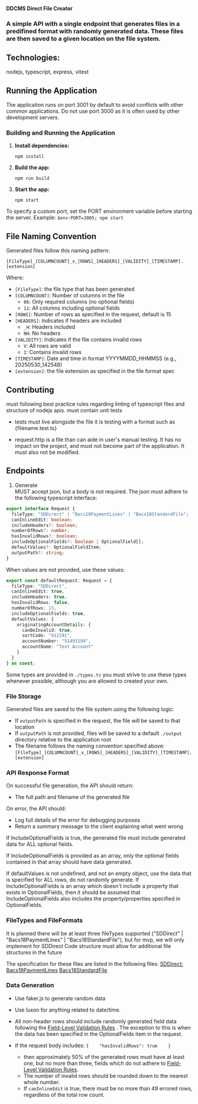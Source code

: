 #### DDCMS Direct File Creator

### A simple API with a single endpoint that generates files in a predifined format with randomly generated data. These files are then saved to a given location on the file system.

## Technologies:

nodejs, typescript, express, vitest

## Running the Application


The application runs on port 3001 by default to avoid conflicts with other common applications.
Do not use port 3000 as it is often used by other development servers.

### Building and Running the Application

1. **Install dependencies:**
   ```
   npm install
   ```
2. **Build the app:**
   ```
   npm run build
   ```
3. **Start the app:**
   ```
   npm start
   ```

To specify a custom port, set the PORT environment variable before starting the server.
Example: `$env:PORT=3005; npm start`

## File Naming Convention

Generated files follow this naming pattern:

```
[FileType]_[COLUMNCOUNT]_x_[ROWS]_[HEADERS]_[VALIDITY]_[TIMESTAMP].[extension]
```

Where:
- `[FileType]`: the file type that has been generated
- `[COLUMNCOUNT]`: Number of columns in the file
  - `06`: Only required columns (no optional fields)
  - `11`: All columns including optional fields
- `[ROWS]`: Number of rows as specified in the request, default is 15
- `[HEADERS]`: Indicates if headers are included
  - `_H`: Headers included
  - `NH`: No headers
- `[VALIDITY]`: Indicates if the file contains invalid rows
  - `V`: All rows are valid
  - `I`: Contains invalid rows
- `[TIMESTAMP]`: Date and time in format YYYYMMDD_HHMMSS (e.g., 20250530_142548)
- `[extension]`: the file extension as specified in the file format spec

## Contributing

must following best practice rules regarding linting of typescript files and structure of nodejs apis.
must contain unit tests

- tests must live alongside the file it is testing with a format such as {filename.test.ts}

- request.http is a file than can aide in user's manual testing.  It has no impact on the project, and must not become part of the application. It must also not be modified.

## Endpoints

1. Generate  
   MUST accept json, but a body is not required. The json must adhere to the following typescript interface:

```typescript
export interface Request {
  fileType: "SDDirect" | "Bacs18PaymentLines" | "Bacs18StandardFile";
  canInlineEdit: boolean;
  includeHeaders?: boolean;
  numberOfRows?: number;
  hasInvalidRows?: boolean;
  includeOptionalFields?: boolean | OptionalField[];
  defaultValues?: OptionalFieldItem;
  outputPath?: string;
}
```
When values are not provided, use these values:

```typescript
export const defaultRequest: Request = {
  fileType: "SDDirect",
  canInlineEdit: true,
  includeHeaders: true,
  hasInvalidRows: false,
  numberOfRows: 15,
  includeOptionalFields: true,
  defaultValues: {
    originatingAccountDetails: {
      canBeInvalid: true,
      sortCode: "912291",
      accountNumber: "51491194",
      accountName: "Test Account"
    }
  }
} as const;

```
Some types are provided in `./types.ts` you must strive to use these types whenever possible, although you are allowed to created your own.

### File Storage

Generated files are saved to the file system using the following logic:
- If `outputPath` is specified in the request, the file will be saved to that location
- If `outputPath` is not provided, files will be saved to a default `./output` directory relative to the application root
- The filename follows the naming convention specified above: `[FileType]_[COLUMNCOUNT]_x_[ROWS]_[HEADERS]_[VALIDITY]_[TIMESTAMP].[extension]`

### API Response Format

On successful file generation, the API should return:
- The full path and filename of the generated file

On error, the API should:
- Log full details of the error for debugging purposes
- Return a summary message to the client explaining what went wrong

If IncludeOptionalFields is true, the generated file must include generated data for ALL optional fields.

If IncludeOptionalFields is provided as an array, only the optional fields contained in that array should have data generated.

If defaultValues is not undefined, and not an empty object, use the data that is specified for ALL rows, do not randomly generate. If IncludeOptionalFields is an array which doesn't include a property that exists in OptionalFields, then it should be assumed that IncludeOptionalFields also includes the property/properties specified in OptionalFields.


### FileTypes and FileFormats

It is planned there will be at least three fileTypes supported ("SDDirect" | "Bacs18PaymentLines" | "Bacs18StandardFile"), but for mvp, we will only implement for SDDirect
Code structure must allow for additional file structures in the future

The specification for these files are listed in the following files:
[SDDirect:](FileFormats/SDDirect.md)
[Bacs18PaymentLines](FileFormats/Bacs18PaymentLines.md)
[Bacs18StandardFile](FileFormats/Bacs18StandardFile.md)

### Data Generation

- Use faker.js to generate random data
- Use luxon for anything related to date/time.
- All non-header rows should include randomly generated field data following the [Field-Level Validation Rules](../field-level-validation.md) .  The exception to this is when the data has been specified in the OptionalFields item in the request.

- if the request body includes: `{    "hasInvalidRows": true    }`
  - then approximately 50% of the generated rows must have at least one, but no more than three, fields which do not adhere to [Field-Level Validation Rules](../field-level-validation.md).
  - The number of invalid rows should be rounded down to the nearest whole number.
  - If `canInlineEdit` is true, there must be no more than 49 errored rows, regardless of the total row count.
